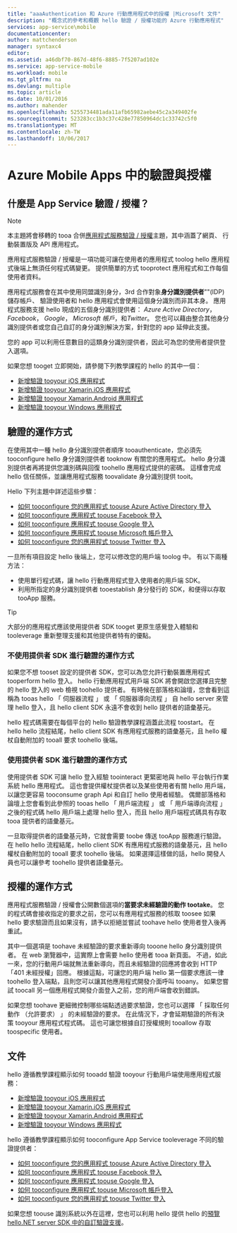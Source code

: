 ```yaml
---
title: "aaaAuthentication 和 Azure 行動應用程式中的授權 |Microsoft 文件"
description: "概念式的參考和概觀 hello 驗證 / 授權功能的 Azure 行動應用程式"
services: app-service\mobile
documentationcenter: 
author: mattchenderson
manager: syntaxc4
editor: 
ms.assetid: a46dbf70-867d-48f6-8885-7f5207ad102e
ms.service: app-service-mobile
ms.workload: mobile
ms.tgt_pltfrm: na
ms.devlang: multiple
ms.topic: article
ms.date: 10/01/2016
ms.author: mahender
ms.openlocfilehash: 5255734481ada11afb65982aebe45c2a349402fe
ms.sourcegitcommit: 523283cc1b3c37c428e77850964dc1c33742c5f0
ms.translationtype: MT
ms.contentlocale: zh-TW
ms.lasthandoff: 10/06/2017
---
```

# <a name="authentication-and-authorization-in-azure-mobile-apps"></a>Azure Mobile Apps 中的驗證與授權
## <a name="what-is-app-service-authentication--authorization"></a>什麼是 App Service 驗證 / 授權？
> [!NOTE]
> 本主題將會移轉的 tooa 合併[應用程式服務驗證 / 授權](../app-service/app-service-authentication-overview.md)主題，其中涵蓋了網頁、 行動裝置版及 API 應用程式。
> 
> 

應用程式服務驗證 / 授權是一項功能可讓在使用者的應用程式 toolog hello 應用程式後端上無須任何程式碼變更。 提供簡單的方式 tooprotect 應用程式和工作每個使用者資料。

應用程式服務會在其中使用同盟識別身分，3rd 合作對象**身分識別提供者**""(IDP) 儲存帳戶、 驗證使用者和 hello 應用程式會使用這個身分識別而非其本身。 應用程式服務支援 hello 現成的五個身分識別提供者： *Azure Active Directory*， *Facebook*， *Google*， *Microsoft 帳戶*，和*Twitter*。 您也可以藉由整合其他身分識別提供者或您自己自訂的身分識別解決方案，針對您的 app 延伸此支援。

您的 app 可以利用任意數目的這類身分識別提供者，因此可為您的使用者提供登入選項。

如果您想 tooget 立即開始，請參閱下列教學課程的 hello 的其中一個：

* [新增驗證 tooyour iOS 應用程式]
* [新增驗證 tooyour Xamarin.iOS 應用程式]
* [新增驗證 tooyour Xamarin.Android 應用程式]
* [新增驗證 tooyour Windows 應用程式]

## <a name="how-authentication-works"></a>驗證的運作方式
在使用其中一種 hello 身分識別提供者順序 tooauthenticate，您必須先 tooconfigure hello 身分識別提供者 tooknow 有關您的應用程式。 hello 身分識別提供者再將提供您識別碼與回復 toohello 應用程式提供的密碼。 這樣會完成 hello 信任關係，並讓應用程式服務 toovalidate 身分識別提供 tooit。

Hello 下列主題中詳述這些步驟：

* [如何 tooconfigure 您的應用程式 toouse Azure Active Directory 登入]
* [如何 tooconfigure 應用程式 toouse Facebook 登入]
* [如何 tooconfigure 應用程式 toouse Google 登入]
* [如何 tooconfigure 應用程式 toouse Microsoft 帳戶登入]
* [如何 tooconfigure 您的應用程式 toouse Twitter 登入]

一旦所有項目設定 hello 後端上，您可以修改您的用戶端 toolog 中。 有以下兩種方法：

* 使用單行程式碼，讓 hello 行動應用程式登入使用者的用戶端 SDK。
* 利用所指定的身分識別提供者 tooestablish 身分發行的 SDK，和便得以存取 tooApp 服務。

> [!TIP]
> 大部分的應用程式應該使用提供者 SDK tooget 更原生感覺登入體驗和 tooleverage 重新整理支援和其他提供者特有的優點。
> 
> 

### <a name="how-authentication-without-a-provider-sdk-works"></a>不使用提供者 SDK 進行驗證的運作方式
如果您不想 tooset 設定的提供者 SDK，您可以為您允許行動裝置應用程式 tooperform hello 登入。 hello 行動應用程式用戶端 SDK 將會開啟您選擇且完整的 hello 登入的 web 檢視 toohello 提供者。 有時候在部落格和論壇，您會看到這稱為 tooas hello 「 伺服器流程 」 或 「 伺服器導向流程 」 自 hello server 來管理 hello 登入，且 hello client SDK 永遠不會收到 hello 提供者的語彙基元。

hello 程式碼需要在每個平台的 hello 驗證教學課程涵蓋此流程 toostart。 在 hello hello 流程結尾，hello client SDK 有應用程式服務的語彙基元，且 hello 權杖自動附加的 tooall 要求 toohello 後端。

### <a name="how-authentication-with-a-provider-sdk-works"></a>使用提供者 SDK 進行驗證的運作方式
使用提供者 SDK 可讓 hello 登入經驗 toointeract 更緊密地與 hello 平台執行作業系統 hello 應用程式。 這也會提供權杖提供者以及某些使用者有關 hello 用戶端，以讓您更容易 tooconsume graph Api 和自訂 hello 使用者經驗。 偶爾部落格和論壇上您會看到此參照的 tooas hello 「 用戶端流程 」 或 「 用戶端導向流程 」 之後的程式碼 hello 用戶端上處理 hello 登入，而且 hello 用戶端程式碼具有存取 tooa 提供者的語彙基元。

一旦取得提供者的語彙基元時，它就會需要 toobe 傳送 tooApp 服務進行驗證。 在 hello hello 流程結尾，hello client SDK 有應用程式服務的語彙基元，且 hello 權杖自動附加的 tooall 要求 toohello 後端。 如果選擇這樣做的話，hello 開發人員也可以讓參考 toohello 提供者語彙基元。

## <a name="how-authorization-works"></a>授權的運作方式
應用程式服務驗證 / 授權會公開數個選項的**當要求未經驗證的動作 tootake**。 您的程式碼會接收指定的要求之前，您可以有應用程式服務的核取 toosee 如果 hello 要求驗證而且如果沒有，請予以拒絕並嘗試 toohave hello 使用者登入後再重試。

其中一個選項是 toohave 未經驗證的要求重新導向 tooone hello 身分識別提供者。 在 web 瀏覽器中，這實際上會需要 hello 使用者 tooa 新頁面。 不過，如此一來，您的行動用戶端就無法重新導向，而且未經驗證的回應將會收到 HTTP「401 未經授權」回應。 根據這點，可讓您的用戶端 hello 第一個要求應該一律 toohello 登入端點，且則您可以讓其他應用程式開發介面呼叫 tooany。 如果您嘗試 toocall 另一個應用程式開發介面登入之前，您的用戶端會收到錯誤。

如果您想 toohave 更細微控制哪些端點透過要求驗證，您也可以選擇 「 採取任何動作 （允許要求） 」 的未經驗證的要求。 在此情況下，才會延期驗證的所有決策 tooyour 應用程式程式碼。 這也可讓您根據自訂授權規則 tooallow 存取 toospecific 使用者。

## <a name="documentation"></a>文件
hello 遵循教學課程顯示如何 tooadd 驗證 tooyour 行動用戶端使用應用程式服務：

* [新增驗證 tooyour iOS 應用程式]
* [新增驗證 tooyour Xamarin.iOS 應用程式]
* [新增驗證 tooyour Xamarin.Android 應用程式]
* [新增驗證 tooyour Windows 應用程式]

hello 遵循教學課程顯示如何 tooconfigure App Service tooleverage 不同的驗證提供者：

* [如何 tooconfigure 您的應用程式 toouse Azure Active Directory 登入]
* [如何 tooconfigure 應用程式 toouse Facebook 登入]
* [如何 tooconfigure 應用程式 toouse Google 登入]
* [如何 tooconfigure 應用程式 toouse Microsoft 帳戶登入]
* [如何 tooconfigure 您的應用程式 toouse Twitter 登入]

如果您想 toouse 識別系統以外在這裡，您也可以利用 hello 提供 hello 的[預覽 hello.NET server SDK 中的自訂驗證支援](app-service-mobile-dotnet-backend-how-to-use-server-sdk.md#custom-auth)。

[新增驗證 tooyour iOS 應用程式]: app-service-mobile-ios-get-started-users.md
[新增驗證 tooyour Xamarin.iOS 應用程式]: app-service-mobile-xamarin-ios-get-started-users.md
[新增驗證 tooyour Xamarin.Android 應用程式]: app-service-mobile-xamarin-android-get-started-users.md
[新增驗證 tooyour Windows 應用程式]: app-service-mobile-windows-store-dotnet-get-started-users.md

[如何 tooconfigure 您的應用程式 toouse Azure Active Directory 登入]: app-service-mobile-how-to-configure-active-directory-authentication.md
[如何 tooconfigure 應用程式 toouse Facebook 登入]: app-service-mobile-how-to-configure-facebook-authentication.md
[如何 tooconfigure 應用程式 toouse Google 登入]: app-service-mobile-how-to-configure-google-authentication.md
[如何 tooconfigure 應用程式 toouse Microsoft 帳戶登入]: app-service-mobile-how-to-configure-microsoft-authentication.md
[如何 tooconfigure 您的應用程式 toouse Twitter 登入]: app-service-mobile-how-to-configure-twitter-authentication.md
